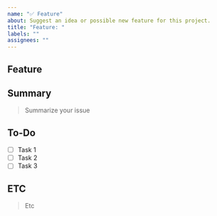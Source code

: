 ```yaml
---
name: "✅ Feature"
about: Suggest an idea or possible new feature for this project.
title: "Feature: "
labels: ""
assignees: ""
---
```


## Feature

## Summary

> Summarize your issue

## To-Do

- [ ] Task 1
- [ ] Task 2
- [ ] Task 3

## ETC

> Etc

